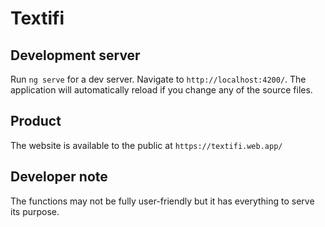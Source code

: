 # Textifi

## Development server

Run `ng serve` for a dev server. Navigate to `http://localhost:4200/`. The application will automatically reload if you change any of the source files.

## Product

The website is available to the public at `https://textifi.web.app/` 

## Developer note

The functions may not be fully user-friendly but it has everything to serve its purpose.
